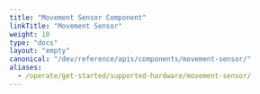 ```yaml
---
title: "Movement Sensor Component"
linkTitle: "Movement Sensor"
weight: 10
type: "docs"
layout: "empty"
canonical: "/dev/reference/apis/components/movement-sensor/"
aliases:
  - /operate/get-started/supported-hardware/movement-sensor/
---
```

